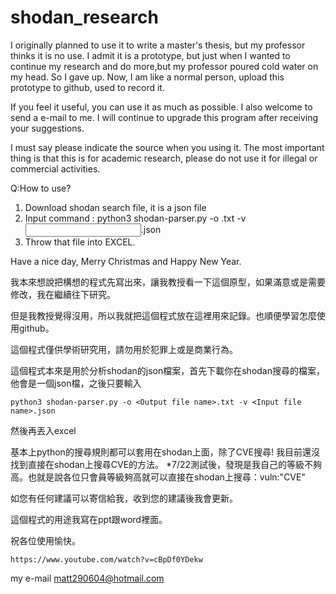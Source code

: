 # shodan_research
I originally planned to use it to write a master's thesis, but my professor thinks it is no use.
I admit it is a prototype, but just when I wanted to continue my research and do more,but my professor poured cold water on my head. So I gave up.
Now, I am like a normal person, upload this prototype to github, used to record it.

If you feel it useful, you can use it as much as possible. I also welcome to send a e-mail to me. I will continue to upgrade this program after receiving your suggestions.

I must say please indicate the source when you using it.
The most important thing is that this is for academic research, please do not use it for illegal or commercial activities.

Q:How to use?
1. Download shodan search file, it is a json file
2. Input command : python3 shodan-parser.py -o <Output file name>.txt -v <Input file name>.json
3. Throw that file into EXCEL.

Have a nice day, Merry Christmas and Happy New Year.
    
我本來想說把構想的程式先寫出來，讓我教授看一下這個原型，如果滿意或是需要修改，我在繼續往下研究。

但是我教授覺得沒用，所以我就把這個程式放在這裡用來記錄。也順便學習怎麼使用github。

這個程式僅供學術研究用，請勿用於犯罪上或是商業行為。  
  
這個程式本來是用於分析shodan的json檔案，首先下載你在shodan搜尋的檔案，他會是一個json檔，之後只要輸入 
    
    python3 shodan-parser.py -o <Output file name>.txt -v <Input file name>.json

然後再丟入excel

基本上python的搜尋規則都可以套用在shodan上面，除了CVE搜尋! 我目前還沒找到直接在shodan上搜尋CVE的方法。
*7/22測試後，發現是我自己的等級不夠高。也就是說各位只會員等級夠高就可以直接在shodan上搜尋：vuln:"CVE"

如您有任何建議可以寄信給我，收到您的建議後我會更新。  
  
這個程式的用途我寫在ppt跟word裡面。

祝各位使用愉快。
    
    https://www.youtube.com/watch?v=cBpDf0YDekw

my e-mail matt290604@hotmail.com 

